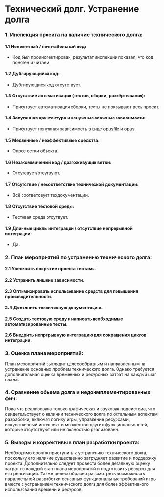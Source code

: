 # Технический долг. Устранение долга

### 1. Инспекция проекта на наличие технического долга:

#### 1.1 Непонятный / нечитабельный код:
   - Код был проинспектирован, результат инспекции показал, что код понятен и читаем.

#### 1.2 Дублирующийся код:
   - Дублирующися код отсутствует.

#### 1.3 Отсутствие автоматизации (тестов, сборки, развёртывания):
   - Присутвует автоматизация сборки, тесты не покрывают весь проект.

#### 1.4 Запутанная архитектура и ненужные сложные зависимости:
   - Присутвует ненужная зависимость в виде opusfile и opus.

#### 1.5 Медленные / неэффективные средства:
   - Опрос сетки объекта.

#### 1.6 Незакоммиченый код / долгоживущие ветки:
   - Отсутсвует/отсутвуют.

#### 1.7 Отсутствие / несоответствие технической документации:
   - Всё соответсвует техдокументации.

#### 1.8 Отсутствие тестовой среды:
   - Тестовая среда отсутвует.

#### 1.9 Длинные циклы интеграции / отсутствие непрерывной интеграции:
   - Да.

### 2. План мероприятий по устранению технического долга:

#### 2.1 Увеличить покрытие проекта тестами.
#### 2.2 Устранить лишние зависимости.
#### 2.3 Оптимизировать использование средств для повышения производительности.
#### 2.4 Дополнить техническую документацию.
#### 2.5 Создать тестовую среду и написать необходимые автоматизированные тесты.
#### 2.6 Внедрить непрерывную интеграцию для сокращения циклов интеграции.

### 3. Оценка плана мероприятий:

План мероприятий выглядит целесообразным и направленным на устранение основных проблем технического долга. Однако требуется дополнительная оценка временных и ресурсных затрат на каждый шаг плана.

### 4. Сравнение объема долга и недоимплементированных фич:

Пока что реализована только графическая и звуковая подсистема, что свидетельствует о наличии технического долга по остальным аспектам разработки, включая логику игры, управление ресурсами, искусственный интеллект и множество других функциональностей, которые отсутствуют или не полностью реализованы.

### 5. Выводы и коррективы в план разработки проекта:

Необходимо срочно приступить к устранению технического долга, поскольку его наличие существенно затрудняет развитие и поддержку проекта. Дополнительно следует провести более детальную оценку затрат на каждый этап плана мероприятий и подготовить ресурсы для его реализации. Также целесообразно рассмотреть возможность параллельной разработки основных функциональных требований игры вместе с устранением технического долга для более эффективного использования времени и ресурсов.